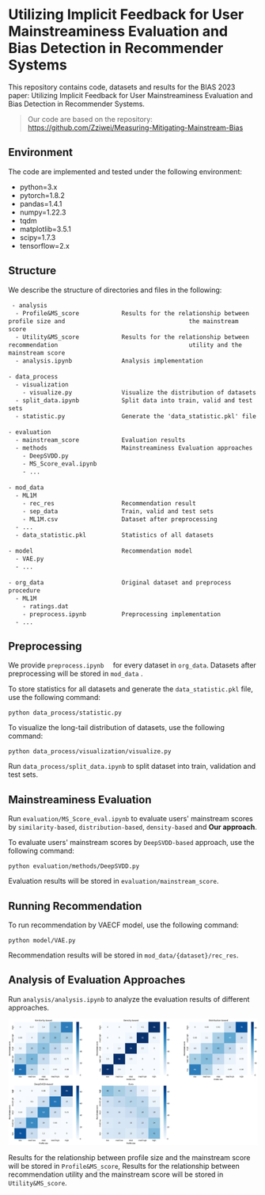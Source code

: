 # Utilizing Implicit Feedback for User Mainstreaminess Evaluation and Bias Detection in Recommender Systems

This repository contains code, datasets and results for the BIAS 2023 paper: Utilizing Implicit Feedback for User Mainstreaminess Evaluation and Bias Detection in Recommender Systems.

> Our code are based on the repository:  https://github.com/Zziwei/Measuring-Mitigating-Mainstream-Bias


## Environment

The code are implemented and tested under the following environment:

- python=3.x
- pytorch=1.8.2
- pandas=1.4.1
- numpy=1.22.3
- tqdm
- matplotlib=3.5.1
- scipy=1.7.3
- tensorflow=2.x

## Structure

We describe the structure of directories and files in the following:

```
 - analysis
  - Profile&MS_score			Results for the relationship between profile size and 									the mainstream score
  - Utility&MS_score			Results for the relationship between recommendation 									utility and the mainstream score
  - analysis.ipynb				Analysis implementation
  
- data_process
  - visualization
    - visualize.py				Visualize the distribution of datasets
  - split_data.ipynb			Split data into train, valid and test sets
  - statistic.py				Generate the 'data_statistic.pkl' file

- evaluation
  - mainstream_score 			Evaluation results
  - methods						Mainstreaminess Evaluation approaches
    - DeepSVDD.py
    - MS_Score_eval.ipynb		
    - ...

- mod_data
  - ML1M
    - rec_res 					Recommendation result
    - sep_data  				Train, valid and test sets
    - ML1M.csv 					Dataset after preprocessing
  - ...
  - data_statistic.pkl  		Statistics of all datasets
  
- model  						Recommendation model
  - VAE.py
  - ...
 
- org_data  					Original dataset and preprocess procedure
  - ML1M
    - ratings.dat 			    
    - preprocess.ipynb  		Preprocessing implementation
  - ...
```

## Preprocessing

We provide `preprocess.ipynb  ` for every dataset in `org_data`. Datasets after preprocessing will be stored in `mod_data` .

To store statistics for all datasets and generate the `data_statistic.pkl`  file, use the following command:

```
python data_process/statistic.py
```

To visualize the long-tail distribution of datasets, use the following command:

```
python data_process/visualization/visualize.py
```

Run `data_process/split_data.ipynb` to split dataset into train, validation and test sets.

## Mainstreaminess Evaluation

Run `evaluation/MS_Score_eval.ipynb` to evaluate users' mainstream scores by `similarity-based`, `distribution-based`, `density-based` and **Our approach**. 

To evaluate users' mainstream scores by `DeepSVDD-based` approach, use the following command:

```
python evaluation/methods/DeepSVDD.py
```

Evaluation results will be stored in `evaluation/mainstream_score`.

## Running Recommendation

To run recommendation by VAECF model, use the following command:

```
python model/VAE.py
```

Recommendation results will be stored in `mod_data/{dataset}/rec_res`.

## Analysis of Evaluation Approaches

Run `analysis/analysis.ipynb` to analyze the evaluation results of different approaches.

![ML1M](./analysis/Profile&MS_score/ML1M.png)

Results for the relationship between profile size and the mainstream score will be stored in `Profile&MS_score`,  Results for the relationship between recommendation utility and the mainstream score will be stored in `Utility&MS_score`.

